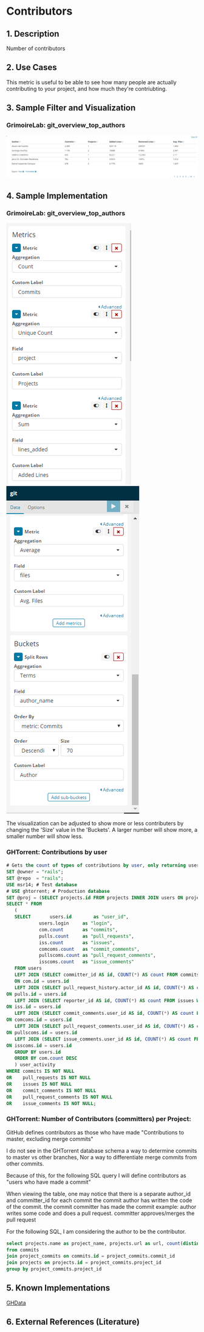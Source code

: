 # Contributors

##  1. Description
Number of contributors

##  2. Use Cases
This metric is useful to be able to see how many people are actually contributing to your project, and how much they're contriubting.
##  3. Sample Filter and Visualization

### GrimoireLab: git_overview_top_authors

![img](https://github.com/Illuminatian/Assets/blob/master/CommiterVis.PNG)
##  4. Sample Implementation

### GrimoireLab: git_overview_top_authors

![img](https://github.com/Illuminatian/Assets/blob/master/CommiterCode2.PNG)
![img](https://github.com/Illuminatian/Assets/blob/master/CommiterCode1.PNG)

The visualization can be adjusted to show more or less contributers by changing the 'Size' value in the 'Buckets'. A larger number will show more, a smaller number will show less.

### GHTorrent: Contributions by user

```SQL
# Gets the count of types of contributions by user, only returning users who have interacted with a project in some way
SET @owner = "rails";
SET @repo  = "rails";
USE msr14; # Test database
# USE ghtorrent; # Production database
SET @proj = (SELECT projects.id FROM projects INNER JOIN users ON projects.owner_id = users.id WHERE projects.name = @repo AND users.login = @owner);
SELECT * FROM
   (
   SELECT       users.id        as "user_id",
            users.login     as "login",
            com.count       as "commits",
            pulls.count     as "pull_requests",
            iss.count       as "issues",
            comcoms.count   as "commit_comments",
            pullscoms.count as "pull_request_comments",
            isscoms.count   as "issue_comments"
   FROM users
   LEFT JOIN (SELECT committer_id AS id, COUNT(*) AS count FROM commits INNER JOIN project_commits ON project_commits.commit_id = commits.id WHERE project_commits.project_id = @proj GROUP BY commits.committer_id) AS com
   ON com.id = users.id
   LEFT JOIN (SELECT pull_request_history.actor_id AS id, COUNT(*) AS count FROM pull_request_history JOIN pull_requests ON pull_requests.id = pull_request_history.pull_request_id WHERE pull_requests.base_repo_id = @proj AND pull_request_history.action = 'merged' GROUP BY pull_request_history.actor_id) AS pulls
ON pulls.id = users.id
   LEFT JOIN (SELECT reporter_id AS id, COUNT(*) AS count FROM issues WHERE issues.repo_id = @proj GROUP BY issues.reporter_id) AS iss
ON iss.id = users.id
   LEFT JOIN (SELECT commit_comments.user_id AS id, COUNT(*) AS count FROM commit_comments JOIN project_commits ON project_commits.commit_id = commit_comments.commit_id WHERE project_commits.project_id = @proj GROUP BY commit_comments.user_id) AS comcoms
ON comcoms.id = users.id
   LEFT JOIN (SELECT pull_request_comments.user_id AS id, COUNT(*) AS count FROM pull_request_comments JOIN pull_requests ON pull_request_comments.pull_request_id = pull_requests.id WHERE pull_requests.base_repo_id = @proj GROUP BY pull_request_comments.user_id) AS pullscoms
ON pullscoms.id = users.id
   LEFT JOIN (SELECT issue_comments.user_id AS id, COUNT(*) AS count FROM issue_comments JOIN issues ON issue_comments.issue_id = issues.id WHERE issues.repo_id = @proj GROUP BY issue_comments.user_id) AS isscoms
ON isscoms.id = users.id
   GROUP BY users.id
   ORDER BY com.count DESC
   ) user_activity
WHERE commits IS NOT NULL
OR    pull_requests IS NOT NULL
OR    issues IS NOT NULL
OR    commit_comments IS NOT NULL
OR    pull_request_comments IS NOT NULL
OR    issue_comments IS NOT NULL;
```

### GHTorrent: Number of Contributors (committers) per Project:

GitHub defines contributors as those who have made "Contributions to master, excluding merge commits"

I do not see in the GHTorrent database schema a way to determine commits to master vs other branches,
Nor a way to differentiate merge commits from other commits.

Because of this, for the following SQL query I will define contributors as "users who have made a commit"

When viewing the table, one may notice that there is a separate author_id and committer_id for each commit
the commit author has written the code of the commit.
the commit committer has made the commit
example: author writes some code and does a pull request.  committer approves/merges the pull request

For the following SQL, I am considering the author to be the contributor.

```SQL
select projects.name as project_name, projects.url as url, count(distinct commits.author_id) as num_contributers
from commits
join project_commits on commits.id = project_commits.commit_id
join projects on projects.id = project_commits.project_id
group by project_commits.project_id
```

##  5. Known Implementations
[GHData](https://github.com/OSSHealth/ghdata)

##  6. External References (Literature)
